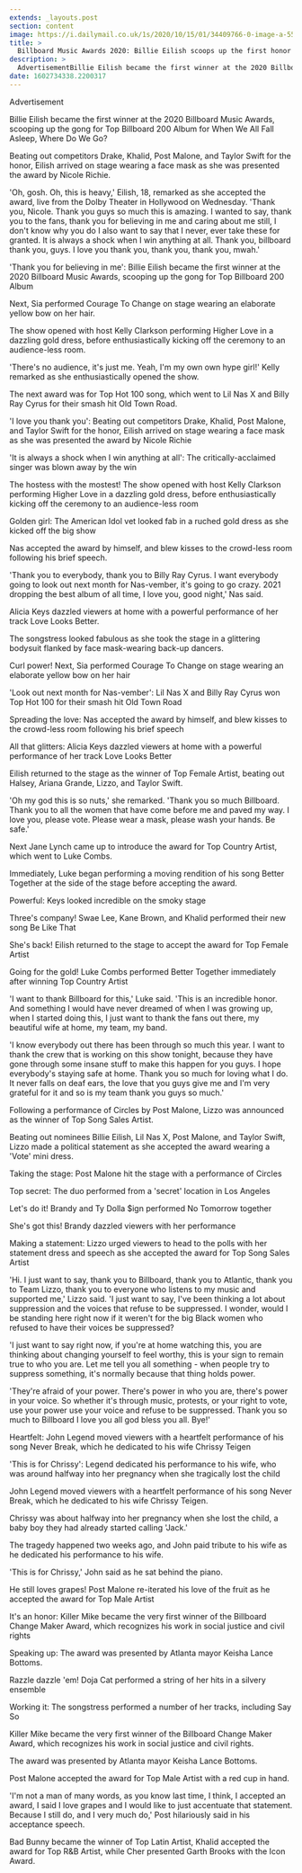 ```yaml
--- 
extends: _layouts.post 
section: content 
image: https://i.dailymail.co.uk/1s/2020/10/15/01/34409766-0-image-a-55_1602723465687.jpg 
title: > 
  Billboard Music Awards 2020: Billie Eilish scoops up the first honor for Top Billboard 200 Album 
description: > 
  AdvertisementBillie Eilish became the first winner at the 2020 Billboard Music Awards, scooping up the gong for Top Billboard 200 Album for When We All Fall Asleep, Where Do We Go?Thank you, billboard thank you, guys.I love you thank you, thank you, thank you, mwah.'Luke Combs performed Better Together immediately after winning Top Country Artist'I want to thank Billboard for this,' Luke said.I just want to say, thank you to Billboard, thank you to Atlantic, thank you to Team Lizzo, thank you to everyone who listens to my music and supported me,' Lizzo said. 
date: 1602734338.2200317 
--- 
```

Advertisement

Billie Eilish became the first winner at the 2020 Billboard Music Awards, scooping up the gong for Top Billboard 200 Album for When We All Fall Asleep, Where Do We Go?

Beating out competitors Drake, Khalid, Post Malone, and Taylor Swift for the honor, Eilish arrived on stage wearing a face mask as she was presented the award by Nicole Richie.

'Oh, gosh. Oh, this is heavy,' Eilish, 18, remarked as she accepted the award, live from the Dolby Theater in Hollywood on Wednesday. 'Thank you, Nicole. Thank you guys so much this is amazing. I wanted to say, thank you to the fans, thank you for believing in me and caring about me still, I don't know why you do I also want to say that I never, ever take these for granted. It is always a shock when I win anything at all. Thank you, billboard thank you, guys. I love you thank you, thank you, thank you, mwah.'

'Thank you for believing in me': Billie Eilish became the first winner at the 2020 Billboard Music Awards, scooping up the gong for Top Billboard 200 Album

Next, Sia performed Courage To Change on stage wearing an elaborate yellow bow on her hair.

The show opened with host Kelly Clarkson performing Higher Love in a dazzling gold dress, before enthusiastically kicking off the ceremony to an audience-less room.

'There's no audience, it's just me. Yeah, I'm my own own hype girl!' Kelly remarked as she enthusiastically opened the show.

The next award was for Top Hot 100 song, which went to Lil Nas X and Billy Ray Cyrus for their smash hit Old Town Road.

'I love you thank you': Beating out competitors Drake, Khalid, Post Malone, and Taylor Swift for the honor, Eilish arrived on stage wearing a face mask as she was presented the award by Nicole Richie

'It is always a shock when I win anything at all': The critically-acclaimed singer was blown away by the win

The hostess with the mostest! The show opened with host Kelly Clarkson performing Higher Love in a dazzling gold dress, before enthusiastically kicking off the ceremony to an audience-less room

Golden girl: The American Idol vet looked fab in a ruched gold dress as she kicked off the big show

Nas accepted the award by himself, and blew kisses to the crowd-less room following his brief speech.

'Thank you to everybody, thank you to Billy Ray Cyrus. I want everybody going to look out next month for Nas-vember, it's going to go crazy. 2021 dropping the best album of all time, I love you, good night,' Nas said.

Alicia Keys dazzled viewers at home with a powerful performance of her track Love Looks Better.

The songstress looked fabulous as she took the stage in a glittering bodysuit flanked by face mask-wearing back-up dancers.

Curl power! Next, Sia performed Courage To Change on stage wearing an elaborate yellow bow on her hair

'Look out next month for Nas-vember': Lil Nas X and Billy Ray Cyrus won Top Hot 100 for their smash hit Old Town Road

Spreading the love: Nas accepted the award by himself, and blew kisses to the crowd-less room following his brief speech

All that glitters: Alicia Keys dazzled viewers at home with a powerful performance of her track Love Looks Better

Eilish returned to the stage as the winner of Top Female Artist, beating out Halsey, Ariana Grande, Lizzo, and Taylor Swift.

'Oh my god this is so nuts,' she remarked. 'Thank you so much Billboard. Thank you to all the women that have come before me and paved my way. I love you, please vote. Please wear a mask, please wash your hands. Be safe.'

Next Jane Lynch came up to introduce the award for Top Country Artist, which went to Luke Combs.

Immediately, Luke began performing a moving rendition of his song Better Together at the side of the stage before accepting the award.

Powerful: Keys looked incredible on the smoky stage

Three's company! Swae Lee, Kane Brown, and Khalid performed their new song Be Like That

She's back! Eilish returned to the stage to accept the award for Top Female Artist

Going for the gold! Luke Combs performed Better Together immediately after winning Top Country Artist

'I want to thank Billboard for this,' Luke said. 'This is an incredible honor. And something I would have never dreamed of when I was growing up, when I started doing this, I just want to thank the fans out there, my beautiful wife at home, my team, my band.

'I know everybody out there has been through so much this year. I want to thank the crew that is working on this show tonight, because they have gone through some insane stuff to make this happen for you guys. I hope everybody's staying safe at home. Thank you so much for loving what I do. It never falls on deaf ears, the love that you guys give me and I'm very grateful for it and so is my team thank you guys so much.'

Following a performance of Circles by Post Malone, Lizzo was announced as the winner of Top Song Sales Artist.

Beating out nominees Billie Eilish, Lil Nas X, Post Malone, and Taylor Swift, Lizzo made a political statement as she accepted the award wearing a 'Vote' mini dress.

Taking the stage: Post Malone hit the stage with a performance of Circles

Top secret: The duo performed from a 'secret' location in Los Angeles

Let's do it! Brandy and Ty Dolla $ign performed No Tomorrow together

She's got this! Brandy dazzled viewers with her performance

Making a statement: Lizzo urged viewers to head to the polls with her statement dress and speech as she accepted the award for Top Song Sales Artist

'Hi. I just want to say, thank you to Billboard, thank you to Atlantic, thank you to Team Lizzo, thank you to everyone who listens to my music and supported me,' Lizzo said. 'I just want to say, I've been thinking a lot about suppression and the voices that refuse to be suppressed. I wonder, would I be standing here right now if it weren't for the big Black women who refused to have their voices be suppressed?

'I just want to say right now, if you're at home watching this, you are thinking about changing yourself to feel worthy, this is your sign to remain true to who you are. Let me tell you all something - when people try to suppress something, it's normally because that thing holds power.

'They're afraid of your power. There's power in who you are, there's power in your voice. So whether it's through music, protests, or your right to vote, use your power use your voice and refuse to be suppressed. Thank you so much to Billboard I love you all god bless you all. Bye!'

Heartfelt: John Legend moved viewers with a heartfelt performance of his song Never Break, which he dedicated to his wife Chrissy Teigen

'This is for Chrissy': Legend dedicated his performance to his wife, who was around halfway into her pregnancy when she tragically lost the child

John Legend moved viewers with a heartfelt performance of his song Never Break, which he dedicated to his wife Chrissy Teigen.

Chrissy was about halfway into her pregnancy when she lost the child, a baby boy they had already started calling 'Jack.'

The tragedy happened two weeks ago, and John paid tribute to his wife as he dedicated his performance to his wife.

'This is for Chrissy,' John said as he sat behind the piano.

He still loves grapes! Post Malone re-iterated his love of the fruit as he accepted the award for Top Male Artist

It's an honor: Killer Mike became the very first winner of the Billboard Change Maker Award, which recognizes his work in social justice and civil rights

Speaking up: The award was presented by Atlanta mayor Keisha Lance Bottoms.

Razzle dazzle 'em! Doja Cat performed a string of her hits in a silvery ensemble

Working it: The songstress performed a number of her tracks, including Say So

Killer Mike became the very first winner of the Billboard Change Maker Award, which recognizes his work in social justice and civil rights.

The award was presented by Atlanta mayor Keisha Lance Bottoms.

Post Malone accepted the award for Top Male Artist with a red cup in hand.

'I'm not a man of many words, as you know last time, I think, I accepted an award, I said I love grapes and I would like to just accentuate that statement. Because I still do, and I very much do,' Post hilariously said in his acceptance speech.

Bad Bunny became the winner of Top Latin Artist, Khalid accepted the award for Top R&B Artist, while Cher presented Garth Brooks with the Icon Award.